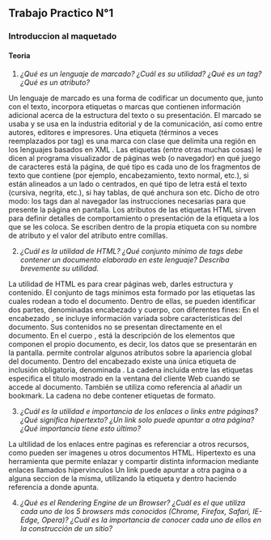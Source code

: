 ﻿## Trabajo Practico N°1 
###  Introduccion al maquetado

#### Teoria 


1. _¿Qué es un lenguaje de marcado? ¿Cuál es su utilidad? ¿Qué es un tag? ¿Qué es un atributo?_

  
Un lenguaje de marcado es una forma de codificar un documento que, junto con el texto, incorpora etiquetas o marcas que contienen información adicional acerca de la estructura del texto o su presentación.
El marcado se usaba y se usa en la industria editorial y de la comunicación, así como entre autores, editores e impresores.
Una etiqueta (términos a veces reemplazados por tag) es una marca con clase que delimita una región en los lenguajes basados en XML . Las etiquetas (entre otras muchas cosas) le dicen al programa visualizador de páginas web (o navegador) en qué juego de caracteres está la página, de qué tipo es cada uno de los fragmentos de texto que contiene (por ejemplo, encabezamiento, texto normal, etc.), si están alineados a un lado o centrados, en qué tipo de letra está el texto (cursiva, negrita, etc.), si hay tablas, de qué anchura son etc. Dicho de otro modo: los tags dan al navegador las instrucciones necesarias para que presente la página en pantalla.
Los atributos de las etiquetas HTML sirven para definir detalles de comportamiento o presentación de la etiqueta a los que se les coloca. Se escriben dentro de la propia etiqueta con su nombre de atributo y el valor del atributo entre comillas.

2. _¿Cuál es la utilidad de HTML? ¿Qué conjunto mínimo de tags debe contener un documento elaborado en este lenguaje? Describa brevemente su utilidad._

La utilidad de HTML es para crear páginas web, darles estructura y contenido.
El conjunto de tags minimos esta formado por las etiquetas <HTML> </HTML> las cuales rodean a todo el documento.
Dentro de ellas, se pueden identificar dos partes, denominadas encabezado y cuerpo, con diferentes fines:
En el encabezado <HEAD> </HEAD>, se incluye información variada sobre características del documento. Sus contenidos no se presentan directamente en el documento.
En el cuerpo <BODY> </BODY>, está la descripción de los elementos que componen el propio documento, es decir, los datos que se presentarán en la pantalla. <BODY> permite controlar algunos atributos sobre la apariencia global del documento.
Dentro del encabezado existe una única etiqueta de inclusión obligatoria, denominada <TITLE> </TITLE>. La cadena incluida entre las etiquetas especifica el título mostrado en la ventana del cliente Web cuando se accede al documento. También se utiliza como referencia al añadir un bookmark. La cadena no debe contener etiquetas de formato.

3. _¿Cuál es la utilidad e importancia de los enlaces o links entre páginas? ¿Qué significa hipertexto? ¿Un link solo puede apuntar a otra página? ¿Qué importancia tiene esto último?_

La ultilidad de los enlaces entre paginas es referenciar a otros recursos, como pueden ser imagenes u otros documentos HTML.
Hipertexto es una herramienta que permite enlazar y compartir distinta informacion mediante enlaces llamados hipervinculos
Un link puede apuntar a otra pagina o a alguna seccion de la misma, utilizando la etiqueta <a> y dentro haciendo referencia a donde apunta.

4. _¿Qué es el Rendering Engine de un Browser? ¿Cuál es el que utiliza cada uno de los 5 browsers más conocidos (Chrome, Firefox, Safari, IE-Edge, Opera)? ¿Cuál es la importancia de conocer cada uno de ellos en la construcción de un sitio?_

  

